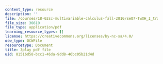 ```yaml
---
content_type: resource
description: ''
file: /courses/18-02sc-multivariable-calculus-fall-2010/seO7-TwXH_I_transcript.pdf
file_size: 36610
file_type: application/pdf
learning_resource_types: []
license: https://creativecommons.org/licenses/by-nc-sa/4.0/
ocw_type: OCWFile
resourcetype: Document
title: 3play pdf file
uid: 81516d58-bcc1-46da-9dd8-46bc05b21d4d
---
```

